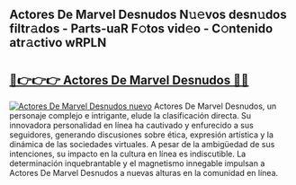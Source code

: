 ## Actores De Marvel Desnudos N𝚞𝚎vos desn𝚞dos filtr𝚊dos - Parts-uaR F𝚘tos vid𝚎o - C𝚘ntenido atr𝚊ctivo wRPLN

# <h2><a href="http://mb5uqc8.tromn.icu/?c=Actores+De+Marvel+Desnudos">🔗👉👉👉 Actores De Marvel Desnudos 🔗🔗</a></h2>

[![Actores De Marvel Desnudos nuevo](https://i.imgur.com/pEAQMta.gif)](http://mb5uqc8.tromn.icu/?c=Actores+De+Marvel+Desnudos)
Actores De Marvel Desnudos, un personaje complejo e intrigante, elude la clasificación directa. Su innovadora personalidad en línea ha cautivado y enfurecido a sus seguidores, generando discusiones sobre ética, expresión artística y la dinámica de las sociedades virtuales. A pesar de la ambigüedad de sus intenciones, su impacto en la cultura en línea es indiscutible. La determinación inquebrantable y el magnetismo innegable impulsan a Actores De Marvel Desnudos a nuevas alturas en la comunidad en línea.

